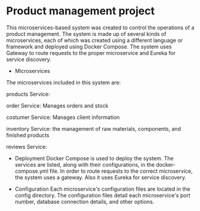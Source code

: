 # Product management project 

This microservices-based system was created to control the operations of a product management. The system is made up of several kinds of microservices, each of which was created using a different language or framework and deployed using Docker Compose. The system uses Gateway to route requests to the proper microservice and Eureka for service discovery.

* Microservices

The microservices included in this system are:

products Service: 

order Service: Manages orders and stock

costumer Service: Manages client information

inventory Service: the management of raw materials, components, and finished products

reviews Service: 


* Deployment
Docker Compose is used to deploy the system. The services are listed, along with their configurations, in the docker-compose.yml file. In order to route requests to the correct microservice, the system uses a gateway. Also it uses Eureka for service discovery.

* Configuration
Each microservice's configuration files are located in the config directory. The configuration files detail each microservice's port number, database connection details, and other options.

